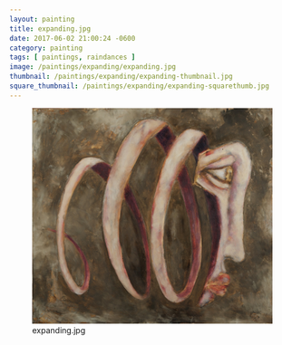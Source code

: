 ```yaml
---
layout: painting
title: expanding.jpg
date: 2017-06-02 21:00:24 -0600
category: painting
tags: [ paintings, raindances ]
image: /paintings/expanding/expanding.jpg
thumbnail: /paintings/expanding/expanding-thumbnail.jpg
square_thumbnail: /paintings/expanding/expanding-squarethumb.jpg
---
```


<figure class="fullwidth"><img src="/paintings/expanding/expanding.jpg" alt="A painting titled: expanding.jpg by painter Kyle Cunningham" /><figcaption>expanding.jpg</figcaption></figure>
